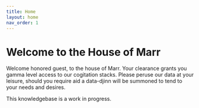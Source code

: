 ```yaml
---
title: Home
layout: home
nav_order: 1
---
```

# Welcome to the House of Marr

Welcome honored guest, to the house of Marr. Your clearance grants you gamma level access to our cogitation stacks. Please peruse our data at your leisure, should you require aid a data-djinn will be summoned to tend to your needs and desires.

This knowledgebase is a work in progress.
